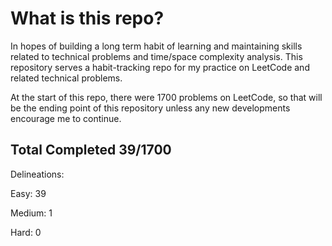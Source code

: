 # What is this repo?

In hopes of building a long term habit of learning and maintaining 
skills related to technical problems and time/space complexity analysis.
This repository serves a habit-tracking repo for my
practice on LeetCode and related technical problems.


At the start of this repo, there were 1700 problems on LeetCode,
so that will be the ending point of this repository unless any
new developments encourage me to continue.


## Total Completed 39/1700

Delineations:

Easy: 39

Medium: 1

Hard: 0



